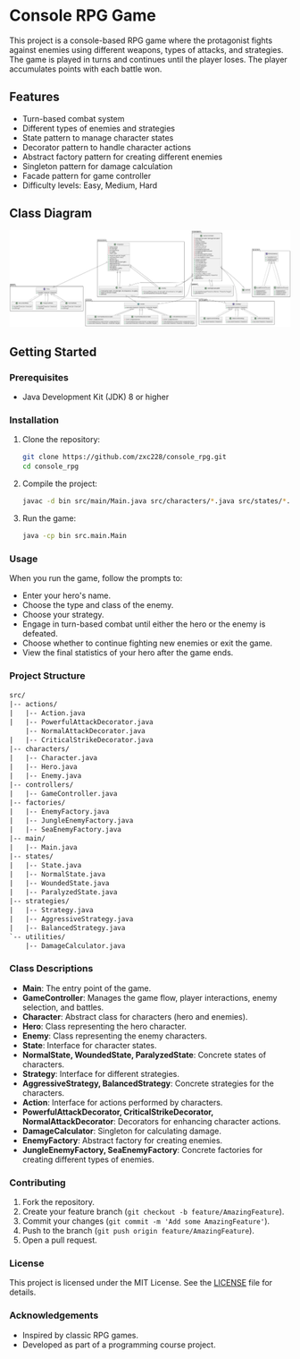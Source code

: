 # Console RPG Game

This project is a console-based RPG game where the protagonist fights against enemies using different weapons, types of attacks, and strategies. The game is played in turns and continues until the player loses. The player accumulates points with each battle won.

## Features

- Turn-based combat system
- Different types of enemies and strategies
- State pattern to manage character states
- Decorator pattern to handle character actions
- Abstract factory pattern for creating different enemies
- Singleton pattern for damage calculation
- Facade pattern for game controller
- Difficulty levels: Easy, Medium, Hard

## Class Diagram

![Class Diagram](out/src/diagram/diagram.png)

## Getting Started

### Prerequisites

- Java Development Kit (JDK) 8 or higher

### Installation

1. Clone the repository:
    ```sh
    git clone https://github.com/zxc228/console_rpg.git
    cd console_rpg
    ```

2. Compile the project:
    ```sh
    javac -d bin src/main/Main.java src/characters/*.java src/states/*.java src/strategies/*.java src/actions/*.java src/factories/*.java src/controllers/*.java src/utilities/*.java
    ```

3. Run the game:
    ```sh
    java -cp bin src.main.Main
    ```

### Usage

When you run the game, follow the prompts to:

- Enter your hero's name.
- Choose the type and class of the enemy.
- Choose your strategy.
- Engage in turn-based combat until either the hero or the enemy is defeated.
- Choose whether to continue fighting new enemies or exit the game.
- View the final statistics of your hero after the game ends.

### Project Structure
```
src/
|-- actions/
|   |-- Action.java
|   |-- PowerfulAttackDecorator.java
    |-- NormalAttackDecorator.java
|   |-- CriticalStrikeDecorator.java
|-- characters/
|   |-- Character.java
|   |-- Hero.java
|   |-- Enemy.java
|-- controllers/
|   |-- GameController.java
|-- factories/
|   |-- EnemyFactory.java
|   |-- JungleEnemyFactory.java
|   |-- SeaEnemyFactory.java
|-- main/
|   |-- Main.java
|-- states/
|   |-- State.java
|   |-- NormalState.java
|   |-- WoundedState.java
|   |-- ParalyzedState.java
|-- strategies/
|   |-- Strategy.java
|   |-- AggressiveStrategy.java
|   |-- BalancedStrategy.java
`-- utilities/
    |-- DamageCalculator.java
```

### Class Descriptions

- **Main**: The entry point of the game.
- **GameController**: Manages the game flow, player interactions, enemy selection, and battles.
- **Character**: Abstract class for characters (hero and enemies).
- **Hero**: Class representing the hero character.
- **Enemy**: Class representing the enemy characters.
- **State**: Interface for character states.
- **NormalState, WoundedState, ParalyzedState**: Concrete states of characters.
- **Strategy**: Interface for different strategies.
- **AggressiveStrategy, BalancedStrategy**: Concrete strategies for the characters.
- **Action**: Interface for actions performed by characters.
- **PowerfulAttackDecorator, CriticalStrikeDecorator, NormalAttackDecorator**: Decorators for enhancing character actions.
- **DamageCalculator**: Singleton for calculating damage.
- **EnemyFactory**: Abstract factory for creating enemies.
- **JungleEnemyFactory, SeaEnemyFactory**: Concrete factories for creating different types of enemies.

### Contributing

1. Fork the repository.
2. Create your feature branch (`git checkout -b feature/AmazingFeature`).
3. Commit your changes (`git commit -m 'Add some AmazingFeature'`).
4. Push to the branch (`git push origin feature/AmazingFeature`).
5. Open a pull request.

### License

This project is licensed under the MIT License. See the [LICENSE](LICENSE) file for details.

### Acknowledgements

- Inspired by classic RPG games.
- Developed as part of a programming course project.
